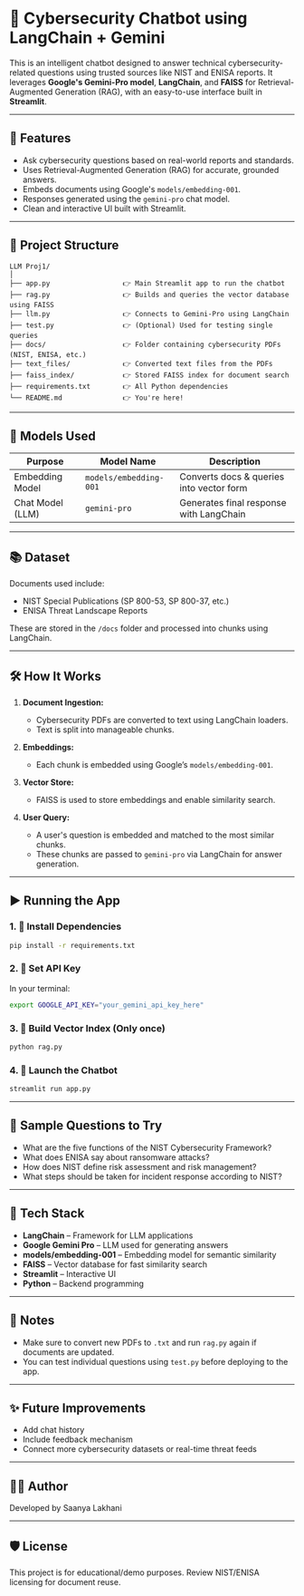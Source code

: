 
# 🔐 Cybersecurity Chatbot using LangChain + Gemini

This is an intelligent chatbot designed to answer technical cybersecurity-related questions using trusted sources like NIST and ENISA reports. It leverages **Google's Gemini-Pro model**, **LangChain**, and **FAISS** for Retrieval-Augmented Generation (RAG), with an easy-to-use interface built in **Streamlit**.

---

## 🚀 Features

- Ask cybersecurity questions based on real-world reports and standards.
- Uses Retrieval-Augmented Generation (RAG) for accurate, grounded answers.
- Embeds documents using Google's `models/embedding-001`.
- Responses generated using the `gemini-pro` chat model.
- Clean and interactive UI built with Streamlit.

---

## 📁 Project Structure

```
LLM Proj1/
│
├── app.py                  👉 Main Streamlit app to run the chatbot
├── rag.py                  👉 Builds and queries the vector database using FAISS
├── llm.py                  👉 Connects to Gemini-Pro using LangChain
├── test.py                 👉 (Optional) Used for testing single queries
├── docs/                   👉 Folder containing cybersecurity PDFs (NIST, ENISA, etc.)
├── text_files/             👉 Converted text files from the PDFs
├── faiss_index/            👉 Stored FAISS index for document search
├── requirements.txt        👉 All Python dependencies
└── README.md               👉 You're here!
```

---

## 🧠 Models Used

| Purpose          | Model Name               | Description                                |
|------------------|--------------------------|--------------------------------------------|
| Embedding Model  | `models/embedding-001`   | Converts docs & queries into vector form   |
| Chat Model (LLM) | `gemini-pro`             | Generates final response with LangChain    |

---

## 📚 Dataset

Documents used include:
- NIST Special Publications (SP 800-53, SP 800-37, etc.)
- ENISA Threat Landscape Reports

These are stored in the `/docs` folder and processed into chunks using LangChain.

---

## 🛠️ How It Works

1. **Document Ingestion:**
   - Cybersecurity PDFs are converted to text using LangChain loaders.
   - Text is split into manageable chunks.

2. **Embeddings:**
   - Each chunk is embedded using Google’s `models/embedding-001`.

3. **Vector Store:**
   - FAISS is used to store embeddings and enable similarity search.

4. **User Query:**
   - A user's question is embedded and matched to the most similar chunks.
   - These chunks are passed to `gemini-pro` via LangChain for answer generation.

---

## ▶️ Running the App

### 1. 🔧 Install Dependencies
```bash
pip install -r requirements.txt
```

### 2. 🔑 Set API Key
In your terminal:
```bash
export GOOGLE_API_KEY="your_gemini_api_key_here"
```

### 3. 🧠 Build Vector Index (Only once)
```bash
python rag.py
```

### 4. 🚀 Launch the Chatbot
```bash
streamlit run app.py
```

---

## 💬 Sample Questions to Try

- What are the five functions of the NIST Cybersecurity Framework?
- What does ENISA say about ransomware attacks?
- How does NIST define risk assessment and risk management?
- What steps should be taken for incident response according to NIST?

---

## 🧪 Tech Stack

- **LangChain** – Framework for LLM applications
- **Google Gemini Pro** – LLM used for generating answers
- **models/embedding-001** – Embedding model for semantic similarity
- **FAISS** – Vector database for fast similarity search
- **Streamlit** – Interactive UI
- **Python** – Backend programming

---

## 📌 Notes

- Make sure to convert new PDFs to `.txt` and run `rag.py` again if documents are updated.
- You can test individual questions using `test.py` before deploying to the app.

---

## ✨ Future Improvements

- Add chat history
- Include feedback mechanism
- Connect more cybersecurity datasets or real-time threat feeds

---

## 🧑‍💻 Author

Developed by Saanya Lakhani

---

## 🛡️ License

This project is for educational/demo purposes. Review NIST/ENISA licensing for document reuse.
